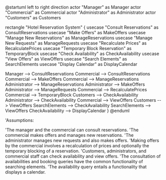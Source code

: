 @startuml
left to right direction
actor "Manager" as Manager
actor "Commercial" as Commercial
actor "Administrator" as Administrator
actor "Customers" as Customers

rectangle "Hotel Reservation System" {
  usecase "Consult Reservations" as ConsultReservations
  usecase "Make Offers" as MakeOffers
  usecase "Manage New Reservations" as ManageReservations
  usecase "Manage New Requests" as ManageRequests
  usecase "Recalculate Prices" as RecalculatePrices
  usecase "Temporary Block Reservation" as TemporaryBlock
  usecase "Check Availability" as CheckAvailability
  usecase "View Offers" as ViewOffers
  usecase "Search Elements" as SearchElements
  usecase "Display Calendar" as DisplayCalendar

  Manager --> ConsultReservations 
  Commercial --> ConsultReservations 
  Commercial --> MakeOffers 
  Commercial --> ManageReservations
  Administrator --> ManageReservations
  Administrator --> MakeOffers
  Administrator --> ManageRequests
  Commercial --> RecalculatePrices
  Commercial --> TemporaryBlock
  Customers --> CheckAvailability
  Administrator --> CheckAvailability
  Commercial --> ViewOffers
  Customers --> ViewOffers
  SearchElements --> CheckAvailability
  SearchElements --> ViewOffers
  CheckAvailability --> DisplayCalendar
}
@enduml

'Assumptions:

'The manager and the commercial can consult reservations.
'The commercial makes offers and manages new reservations.
'The administrator manages new requests and also makes offers.
'Making offers by the commercial involves a recalculation of prices and optionally the temporary blocking of a reservation.
'Customers, administrators, and commercial staff can check availability and view offers.
'The consultation of availabilities and booking queries have the common functionality of searching elements.
'The availability query entails a functionality that displays a calendar.
